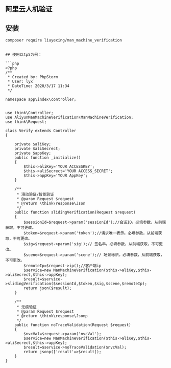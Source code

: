 ## 阿里云人机验证

## 安装

```shell
composer require liuyexing/man_machine_verification


## 使用以tp5为例：

```php
<?php
/**
 * Created by: PhpStorm
 * User: lyx
 * DateTime: 2020/3/17 11:34
 */

namespace app\index\controller;


use think\Controller;
use AliyunManMachineVerification\ManMachineVerification;
use think\Request;

class Verify extends Controller
{

    private $aliKey;
    private $aliSecrect;
    private $appKey;
    public function _initialize()
    {
        $this->aliKey='YOUR ACCESSKEY';
        $this->aliSecrect='YOUR ACCESS_SECRET';
        $this->appKey='YOUR AppKey';
    }

    /**
     * 滑动验证/智能验证
     * @param Request $request
     * @return \think\response\Json
     */
    public function slidingVerification(Request $request)
    {
        $sessionId=$request->param('sessionId');//会话ID。必填参数，从前端获取，不可更改。
        $token=$request->param('token');//请求唯一表示。必填参数，从前端获取，不可更改。
        $sig=$request->param('sig');// 签名串。必填参数，从前端获取，不可更改。
        $scene=$request->param('scene');// 场景标识。必填参数，从前端获取，不可更改。
        $remoteIp=$request->ip();//客户端ip
        $service=new ManMachineVerification($this->aliKey,$this->aliSecrect,$this->appKey);
        $result=$service->slidingVerification($sessionId,$token,$sig,$scene,$remoteIp);
        return json($result);
    }

    /**
     * 无痕验证
     * @param Request $request
     * @return \think\response\Jsonp
     */
    public function noTraceValidation(Request $request)
    {
        $nvcVal=$request->param('nvcVal');
        $service=new ManMachineVerification($this->aliKey,$this->aliSecrect,$this->appKey);
        $result=$service->noTraceValidation($nvcVal);
        return jsonp(['result'=>$result]);
    }
}
```
